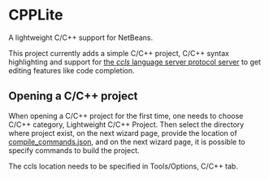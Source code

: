<!--

    Licensed to the Apache Software Foundation (ASF) under one
    or more contributor license agreements.  See the NOTICE file
    distributed with this work for additional information
    regarding copyright ownership.  The ASF licenses this file
    to you under the Apache License, Version 2.0 (the
    "License"); you may not use this file except in compliance
    with the License.  You may obtain a copy of the License at

      https://www.apache.org/licenses/LICENSE-2.0

    Unless required by applicable law or agreed to in writing,
    software distributed under the License is distributed on an
    "AS IS" BASIS, WITHOUT WARRANTIES OR CONDITIONS OF ANY
    KIND, either express or implied.  See the License for the
    specific language governing permissions and limitations
    under the License.

-->

# CPPLite

A lightweight C/C++ support for NetBeans.

This project currently adds a simple C/C++ project, C/C++ syntax highlighting and support for [the _ccls_ language server protocol server](https://github.com/MaskRay/ccls) to get editing features like code completion.

## Opening a C/C++ project

When opening a C/C++ project for the first time, one needs to choose C/C++ category, Lightweight C/C++ Project. Then select the directory where project exist, on the next wizard page, provide the location of
[compile_commands.json](https://sarcasm.github.io/notes/dev/compilation-database.html), and on the next wizard page, it is possible to specify commands to build the project.

The ccls location needs to be specified in Tools/Options, C/C++ tab.

